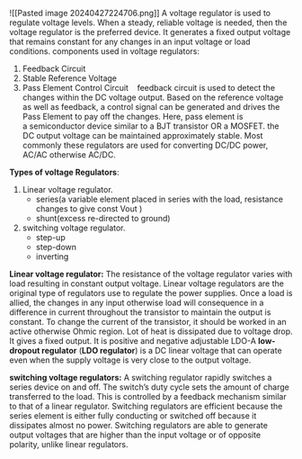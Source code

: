 ![[Pasted image 20240427224706.png]]
A voltage regulator is used to regulate voltage levels. When a steady, reliable voltage is needed, then the voltage regulator is the preferred device. It generates a fixed output voltage that remains constant for any changes in an input voltage or load conditions.
components used in voltage regulators:
1. Feedback Circuit
2. Stable Reference Voltage
3. Pass Element Control Circuit
 
 feedback circuit is used to detect the changes within the DC voltage output. Based on the reference voltage as well as feedback, a control signal can be generated and drives the Pass Element to pay off the changes.
Here, pass element is a semiconductor device similar to a BJT transistor OR a MOSFET. the DC output voltage can be maintained approximately stable.
Most commonly these regulators are used for converting DC/DC power, AC/AC otherwise AC/DC.

**Types of voltage Regulators**:
1. Linear voltage regulator.
   - series(a variable element placed in series with the load, resistance changes to give const Vout )
   - shunt(excess re-directed to ground)
2. switching voltage regulator.
   - step-up
   - step-down
   - inverting

**Linear voltage regulator:**
The resistance of the voltage regulator varies with load resulting in constant output voltage. Linear voltage regulators are the original type of regulators use to regulate the power supplies. Once a load is allied, the changes in any input otherwise load will consequence in a difference in current throughout the transistor to maintain the output is constant. To change the current of the transistor, it should be worked in an active otherwise Ohmic region. Lot of heat is dissipated due to voltage drop. It gives a fixed output. It is positive and negative adjustable
LDO-A **low-dropout regulator** (**LDO regulator**) is a DC linear voltage that can operate even when the supply voltage is very close to the output voltage.

**switching voltage regulators:**
A switching regulator rapidly switches a series device on and off. The switch’s duty cycle sets the amount of charge transferred to the load. This is controlled by a feedback mechanism similar to that of a linear regulator. Switching regulators are efficient because the series element is either fully conducting or switched off because it dissipates almost no power. Switching regulators are able to generate output voltages that are higher than the input voltage or of opposite polarity, unlike linear regulators.